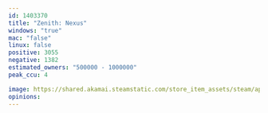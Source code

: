 ```yaml
---
id: 1403370
title: "Zenith: Nexus"
windows: "true"
mac: "false"
linux: false
positive: 3055
negative: 1382
estimated_owners: "500000 - 1000000"
peak_ccu: 4

image: https://shared.akamai.steamstatic.com/store_item_assets/steam/apps/1403370/header.jpg?t=1718066127
opinions:
---
```

